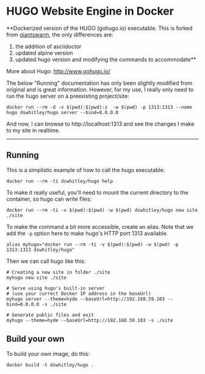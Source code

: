 # HUGO Website Engine in Docker

**Dockerized version of the HUGO (gohugo.io) executable. This is forked from [giantswarm](https://github.com/giantswarm/hugo-docker), the only differences are:

1. the addition of asciidoctor
2. updated alpine version
3. updated hugo version and modifying the commands to accommodate**

More about Hugo: http://www.gohugo.io/

The below "Running" documentation has only been slightly modified from original and is great information.  However, for my use, I really only need to run the hugo server on a preexisting project/site:

    docker run --rm -d -v $(pwd):$(pwd):z  -w $(pwd) -p 1313:1313 --name hugo dswhitley/hugo server --bind=0.0.0.0

And now, I can browse to http://localhost:1313 and see the changes I make to my site in realtime.

----

## Running

This is a simplistic example of how to call the hugo executable:

    docker run --rm -ti dswhitley/hugo help

To make it really useful, you'll need to mount the current directory to the container, so hugo can write files:

    docker run --rm -ti -v $(pwd):$(pwd) -w $(pwd) dswhitley/hugo new site ./site

To make the command a bit more accessible, create an alias. Note that we add the `-p` option here to make hugo's HTTP port 1313 available.

    alias myhugo="docker run --rm -ti -v $(pwd):$(pwd) -w $(pwd) -p 1313:1313 dswhitley/hugo"

Then we can call hugo like this:

    # Creating a new site in folder ./site
    myhugo new site ./site

    # Serve using hugo's built-in server
    # (use your currect Docker IP address in the baseUrl)
    myhugo server --theme=hyde --baseUrl=http://192.168.59.103 --bind=0.0.0.0 -s ./site

    # Generate public files and exit
    myhugo --theme=hyde --baseUrl=http://192.168.59.103 -s ./site

## Build your own

To build your own image, do this:

    docker build -t dswhitley/hugo .
